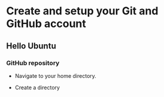 # Create and setup your Git and GitHub account

## Hello Ubuntu

### GitHub repository

* Navigate to your home directory.

* Create a directory 
